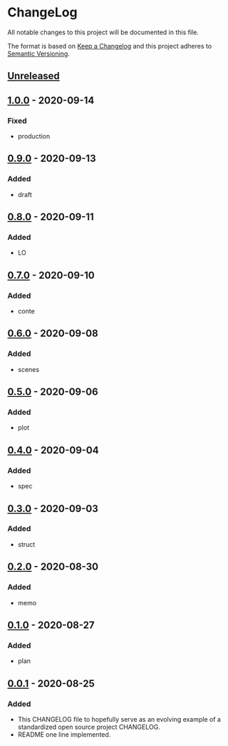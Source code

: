 # ChangeLog
All notable changes to this project will be documented in this file.

The format is based on [Keep a Changelog](http://keepachangelog.com/en/1.0.0/)
and this project adheres to [Semantic Versioning](http://semver.org/spec/v2.0.0.html).

## [Unreleased]

## [1.0.0] - 2020-09-14
### Fixed
- production

## [0.9.0] - 2020-09-13
### Added
- draft

## [0.8.0] - 2020-09-11
### Added
- LO

## [0.7.0] - 2020-09-10
### Added
- conte

## [0.6.0] - 2020-09-08
### Added
- scenes

## [0.5.0] - 2020-09-06
### Added
- plot

## [0.4.0] - 2020-09-04
### Added
- spec

## [0.3.0] - 2020-09-03
### Added
- struct

## [0.2.0] - 2020-08-30
### Added
- memo

## [0.1.0] - 2020-08-27
### Added
- plan

## [0.0.1] - 2020-08-25
### Added
- This CHANGELOG file to hopefully serve as an evolving example of a standardized open source project CHANGELOG.
- README one line implemented.

[Unreleased]: https://github.com/My-Novel-Management/m132-outcast/compare/v1.0.0...HEAD
[1.0.0]: https://github.com/My-Novel-Management/m132-outcast/releases/v1.0.0
[0.9.0]: https://github.com/My-Novel-Management/m132-outcast/releases/v0.9.0
[0.8.0]: https://github.com/My-Novel-Management/m132-outcast/releases/v0.8.0
[0.7.0]: https://github.com/My-Novel-Management/m132-outcast/releases/v0.7.0
[0.6.0]: https://github.com/My-Novel-Management/m132-outcast/releases/v0.6.0
[0.5.0]: https://github.com/My-Novel-Management/m132-outcast/releases/v0.5.0
[0.4.0]: https://github.com/My-Novel-Management/m132-outcast/releases/v0.4.0
[0.3.0]: https://github.com/My-Novel-Management/m132-outcast/releases/v0.3.0
[0.2.0]: https://github.com/My-Novel-Management/m132-outcast/releases/v0.2.0
[0.1.0]: https://github.com/My-Novel-Management/m132-outcast/releases/v0.1.0
[0.0.1]: https://github.com/My-Novel-Management/m132-outcast/releases/v0.0.1
